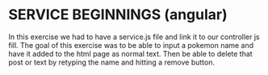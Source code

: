 SERVICE BEGINNINGS (angular)
====================================

In this exercise we had to have a service.js file and link it to our controller js fill. 
The goal of this exercise was to be able to input a pokemon name and have it added to the html page as normal text. Then be able to delete that post or text by retyping the name and hitting a remove button.